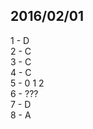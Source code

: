 ## 2016/02/01

1 - D <br>
2 - C <br>
3 - C <br>
4 - C <br>
5 - 0 1 2  <br>
6 - ??? <br>
7 - D <br>
8 - A <br>
